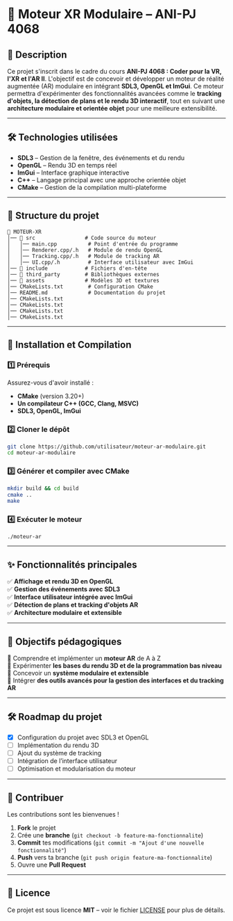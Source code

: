 # 🚀 Moteur XR Modulaire – ANI-PJ 4068  

## 📌 Description  
Ce projet s'inscrit dans le cadre du cours **ANI-PJ 4068 : Coder pour la VR, l'XR et l'AR II**. L'objectif est de concevoir et développer un moteur de réalité augmentée (AR) modulaire en intégrant **SDL3, OpenGL et ImGui**. Ce moteur permettra d'expérimenter des fonctionnalités avancées comme le **tracking d'objets, la détection de plans et le rendu 3D interactif**, tout en suivant une **architecture modulaire et orientée objet** pour une meilleure extensibilité.  

---

## 🛠️ Technologies utilisées  
- **SDL3** – Gestion de la fenêtre, des événements et du rendu  
- **OpenGL** – Rendu 3D en temps réel  
- **ImGui** – Interface graphique interactive  
- **C++** – Langage principal avec une approche orientée objet  
- **CMake** – Gestion de la compilation multi-plateforme  

---

## 📂 Structure du projet  
```
📁 MOTEUR-XR 
│── 📁 src                # Code source du moteur  
│   │── main.cpp          # Point d'entrée du programme  
│   │── Renderer.cpp/.h   # Module de rendu OpenGL  
│   │── Tracking.cpp/.h   # Module de tracking AR  
│   │── UI.cpp/.h         # Interface utilisateur avec ImGui  
│── 📁 include            # Fichiers d'en-tête  
│── 📁 third_party        # Bibliothèques externes  
│── 📁 assets             # Modèles 3D et textures  
│── CMakeLists.txt        # Configuration CMake  
│── README.md             # Documentation du projet  
│── CMakeLists.txt
│── CMakeLists.txt
│── CMakeLists.txt
│── CMakeLists.txt
```

---

## 🔧 Installation et Compilation  

### 1️⃣ Prérequis  
Assurez-vous d'avoir installé :  
- **CMake** (version 3.20+)  
- **Un compilateur C++ (GCC, Clang, MSVC)**  
- **SDL3, OpenGL, ImGui**  

### 2️⃣ Cloner le dépôt  
```bash
git clone https://github.com/utilisateur/moteur-ar-modulaire.git
cd moteur-ar-modulaire
```

### 3️⃣ Générer et compiler avec CMake  
```bash
mkdir build && cd build
cmake ..
make
```

### 4️⃣ Exécuter le moteur  
```bash
./moteur-ar
```

---

## ✨ Fonctionnalités principales  
✅ **Affichage et rendu 3D en OpenGL**  
✅ **Gestion des événements avec SDL3**  
✅ **Interface utilisateur intégrée avec ImGui**  
✅ **Détection de plans et tracking d'objets AR**  
✅ **Architecture modulaire et extensible**  

---

## 📌 Objectifs pédagogiques  
📍 Comprendre et implémenter un **moteur AR** de A à Z  
📍 Expérimenter **les bases du rendu 3D et de la programmation bas niveau**  
📍 Concevoir un **système modulaire et extensible**  
📍 Intégrer **des outils avancés pour la gestion des interfaces et du tracking AR**  

---

## 🛠️ Roadmap du projet  
- [x] Configuration du projet avec SDL3 et OpenGL  
- [ ] Implémentation du rendu 3D  
- [ ] Ajout du système de tracking  
- [ ] Intégration de l’interface utilisateur  
- [ ] Optimisation et modularisation du moteur  

---

## 🤝 Contribuer  
Les contributions sont les bienvenues !  
1. **Fork** le projet  
2. Crée une **branche** (`git checkout -b feature-ma-fonctionnalite`)  
3. **Commit** tes modifications (`git commit -m "Ajout d'une nouvelle fonctionnalité"`)  
4. **Push** vers ta branche (`git push origin feature-ma-fonctionnalite`)  
5. Ouvre une **Pull Request**  

---

## 📜 Licence  
Ce projet est sous licence **MIT** – voir le fichier [LICENSE](LICENSE) pour plus de détails.  
